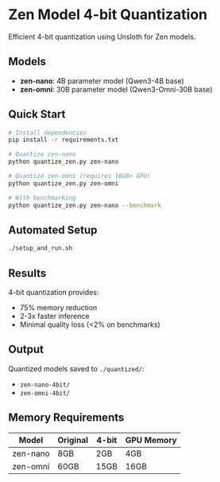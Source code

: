# Zen Model 4-bit Quantization

Efficient 4-bit quantization using Unsloth for Zen models.

## Models

- **zen-nano**: 4B parameter model (Qwen3-4B base)
- **zen-omni**: 30B parameter model (Qwen3-Omni-30B base)

## Quick Start

```bash
# Install dependencies
pip install -r requirements.txt

# Quantize zen-nano
python quantize_zen.py zen-nano

# Quantize zen-omni (requires 16GB+ GPU)
python quantize_zen.py zen-omni

# With benchmarking
python quantize_zen.py zen-nano --benchmark
```

## Automated Setup

```bash
./setup_and_run.sh
```

## Results

4-bit quantization provides:
- 75% memory reduction
- 2-3x faster inference
- Minimal quality loss (<2% on benchmarks)

## Output

Quantized models saved to `./quantized/`:
- `zen-nano-4bit/`
- `zen-omni-4bit/`

## Memory Requirements

| Model | Original | 4-bit | GPU Memory |
|-------|----------|-------|------------|
| zen-nano | 8GB | 2GB | 4GB |
| zen-omni | 60GB | 15GB | 16GB |
